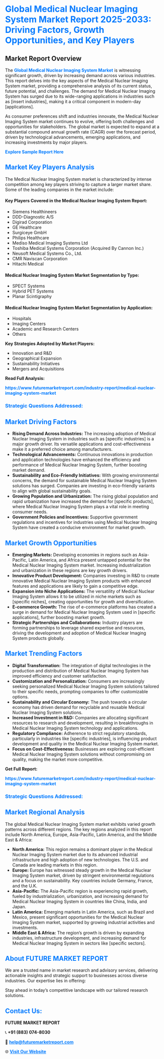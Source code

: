 <h1 style="color: #007BFF;">Global Medical Nuclear Imaging System Market Report 2025-2033: Driving Factors, Growth Opportunities, and Key Players</h1>

<section id="overview">
<h2>Market Report Overview</h2>
<p>The <a href="https://www.futuremarketreport.com/industry-report/medical-nuclear-imaging-system-market" style="color: #007BFF; text-decoration: none;"><strong>Global Medical Nuclear Imaging System Market</strong></a> is witnessing significant growth, driven by increasing demand across various industries. This report delves into the key aspects of the Medical Nuclear Imaging System market, providing a comprehensive analysis of its current status, future potential, and challenges. The demand for Medical Nuclear Imaging System has surged due to its wide-ranging applications in industries such as [insert industries], making it a critical component in modern-day [applications].</p>
<p>As consumer preferences shift and industries innovate, the Medical Nuclear Imaging System market continues to evolve, offering both challenges and opportunities for stakeholders. The global market is expected to expand at a substantial compound annual growth rate (CAGR) over the forecast period, driven by technological advancements, emerging applications, and increasing investments by major players.</p>
</section>

<section id="overview">
<p><a href="https://www.futuremarketreport.com/request-sample/reportId=64717" style="color: #007BFF; text-decoration: none;"><strong>Explore Sample Report Here</strong></a></p>
</section>

<section id="key-players">
<h2 style="color: #007BFF;">Market Key Players Analysis</h2>
<p>The Medical Nuclear Imaging System market is characterized by intense competition among key players striving to capture a larger market share. Some of the leading companies in the market include:</p>
<h4>Key Players Covered in the Medical Nuclear Imaging System Report:</h4>
<ul><li>Siemens Healthineers</li><li>DDD-Diagnostic A/S</li><li>Digirad Corporation</li><li>GE Healthcare</li><li>Surgiceye GmbH</li><li>Philips Healthcare</li><li>Mediso Medical Imaging Systems Ltd</li><li>Toshiba Medical Systems Corporation (Acquired By Cannon Inc.)</li><li>Neusoft Medical Systems Co., Ltd.</li><li>CMR Naviscan Corporation</li><li>Hitachi Medical</li></ul>
<h4>Medical Nuclear Imaging System Market Segmentation by Type:</h4>
<ul><li>SPECT Systems</li><li>Hybrid PET Systems</li><li>Planar Scintigraphy</li></ul>

<h4>Medical Nuclear Imaging System Market Segmentation by Application:</h4>
<ul><li>Hospitals</li><li>Imaging Centers</li><li>Academic and Research Centers</li><li>Others</li></ul>
<p><strong>Key Strategies Adopted by Market Players:</strong></p>
<ul>
<li>Innovation and R&D</li>
<li>Geographical Expansion</li>
<li>Sustainability Initiatives</li>
<li>Mergers and Acquisitions</li>
</ul>
</section>

<section>
<p><strong>Read Full Analysis: </strong></p><a href="https://www.futuremarketreport.com/industry-report/medical-nuclear-imaging-system-market" style="color: #007BFF; text-decoration: none;"><strong>https://www.futuremarketreport.com/industry-report/medical-nuclear-imaging-system-market</strong></a>
<h3 style="color: #007BFF;">Strategic Questions Addressed:</h3>
</section>

<section id="driving-factors">
<h2 style="color: #007BFF;">Market Driving Factors</h2>
<ul>
<li><strong>Rising Demand Across Industries:</strong> The increasing adoption of Medical Nuclear Imaging System in industries such as [specific industries] is a major growth driver. Its versatile applications and cost-effectiveness make it a preferred choice among manufacturers.</li>
<li><strong>Technological Advancements:</strong> Continuous innovations in production and application technologies have enhanced the efficiency and performance of Medical Nuclear Imaging System, further boosting market demand.</li>
<li><strong>Sustainability and Eco-Friendly Initiatives:</strong> With growing environmental concerns, the demand for sustainable Medical Nuclear Imaging System solutions has surged. Companies are investing in eco-friendly variants to align with global sustainability goals.</li>
<li><strong>Growing Population and Urbanization:</strong> The rising global population and rapid urbanization have increased the demand for [specific products], where Medical Nuclear Imaging System plays a vital role in meeting consumer needs.</li>
<li><strong>Government Policies and Incentives:</strong> Supportive government regulations and incentives for industries using Medical Nuclear Imaging System have created a conducive environment for market growth.</li>
</ul>
</section>

<section id="growth-opportunities">
<h2 style="color: #007BFF;">Market Growth Opportunities</h2>
<ul>
<li><strong>Emerging Markets:</strong> Developing economies in regions such as Asia-Pacific, Latin America, and Africa present untapped potential for the Medical Nuclear Imaging System market. Increasing industrialization and urbanization in these regions are key growth drivers.</li>
<li><strong>Innovative Product Development:</strong> Companies investing in R&D to create innovative Medical Nuclear Imaging System products with enhanced features and applications are likely to gain a competitive edge.</li>
<li><strong>Expansion into Niche Applications:</strong> The versatility of Medical Nuclear Imaging System allows it to be utilized in niche markets such as [specific niches], creating opportunities for growth and diversification.</li>
<li><strong>E-commerce Growth:</strong> The rise of e-commerce platforms has created a surge in demand for Medical Nuclear Imaging System used in [specific applications], further boosting market growth.</li>
<li><strong>Strategic Partnerships and Collaborations:</strong> Industry players are forming partnerships to leverage shared expertise and resources, driving the development and adoption of Medical Nuclear Imaging System products globally.</li>
</ul>
</section>

<section id="trending-factors">
<h2 style="color: #007BFF;">Market Trending Factors</h2>
<ul>
<li><strong>Digital Transformation:</strong> The integration of digital technologies in the production and distribution of Medical Nuclear Imaging System has improved efficiency and customer satisfaction.</li>
<li><strong>Customization and Personalization:</strong> Consumers are increasingly seeking personalized Medical Nuclear Imaging System solutions tailored to their specific needs, prompting companies to offer customizable options.</li>
<li><strong>Sustainability and Circular Economy:</strong> The push towards a circular economy has driven demand for recyclable and reusable Medical Nuclear Imaging System solutions.</li>
<li><strong>Increased Investment in R&D:</strong> Companies are allocating significant resources to research and development, resulting in breakthroughs in Medical Nuclear Imaging System technology and applications.</li>
<li><strong>Regulatory Compliance:</strong> Adherence to strict regulatory standards, particularly in industries like [specific industries], is influencing product development and quality in the Medical Nuclear Imaging System market.</li>
<li><strong>Focus on Cost-Effectiveness:</strong> Businesses are exploring cost-efficient Medical Nuclear Imaging System solutions without compromising on quality, making the market more competitive.</li>
</ul>
</section>

<section>
<p><strong>Get Full Report: </strong></p><a href="https://www.futuremarketreport.com/industry-report/medical-nuclear-imaging-system-market" style="color: #007BFF; text-decoration: none;"><strong>https://www.futuremarketreport.com/industry-report/medical-nuclear-imaging-system-market</strong></a>
<h3 style="color: #007BFF;">Strategic Questions Addressed:</h3>
</section>


<section id="regional-analysis">
<h2 style="color: #007BFF;">Market Regional Analysis</h2>
<p>The global Medical Nuclear Imaging System market exhibits varied growth patterns across different regions. The key regions analyzed in this report include North America, Europe, Asia-Pacific, Latin America, and the Middle East & Africa:</p>
<ul>
<li><strong>North America:</strong> This region remains a dominant player in the Medical Nuclear Imaging System market due to its advanced industrial infrastructure and high adoption of new technologies. The U.S. and Canada are leading markets in this region.</li>
<li><strong>Europe:</strong> Europe has witnessed steady growth in the Medical Nuclear Imaging System market, driven by stringent environmental regulations and a focus on sustainability. Key countries include Germany, France, and the U.K.</li>
<li><strong>Asia-Pacific:</strong> The Asia-Pacific region is experiencing rapid growth, fueled by industrialization, urbanization, and increasing demand for Medical Nuclear Imaging System in countries like China, India, and Japan.</li>
<li><strong>Latin America:</strong> Emerging markets in Latin America, such as Brazil and Mexico, present significant opportunities for the Medical Nuclear Imaging System market, supported by growing industrial activities and investments.</li>
<li><strong>Middle East & Africa:</strong> The region’s growth is driven by expanding industries, infrastructure development, and increasing demand for Medical Nuclear Imaging System in sectors like [specific sectors].</li>
</ul>
</section>

<footer>
<h2 style="color: #007BFF;">About FUTURE MARKET REPORT</h2>
<p>We are a trusted name in market research and advisory services, delivering actionable insights and strategic support to businesses across diverse industries. Our expertise lies in offering:</p>

<p>Stay ahead in today’s competitive landscape with our tailored research solutions.</p>

<h2 style="color: #007BFF;">Contact Us:</h2>
<p><strong>FUTURE MARKET REPORT</strong></p>
<p>📞 <strong>+91 (883) 074-8030</strong></p>
<p>📧 <strong><a href="mailto:help@futuremarketreport.com" style="color: #007BFF;">help@futuremarketreport.com</a></strong></p>
<p>🌐 <strong><a href="https://www.futuremarketreport.com/" style="color: #007BFF;">Visit Our Website</a></strong></p>
</footer>